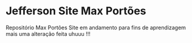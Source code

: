 # Jefferson Site Max Portões
 Repositório Max Portões
 Site em andamento para fins de aprendizagem
mais uma alteração feita uhuuu !!! 
